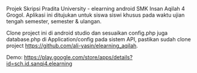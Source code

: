 Projek Skripsi Pradita University - elearning android SMK Insan Aqilah 4 Grogol.
Aplikasi ini ditujukan untuk siswa siswi khusus pada waktu ujian tengah semester, semester & ulangan.

Clone project ini di android studio dan sesuaikan config.php juga database.php di Application/config pada sistem API, pastikan sudah clone project https://github.com/ali-yasin/elearning_aqilah.

Demo: https://play.google.com/store/apps/details?id=sch.id.sanqi4.elearning
